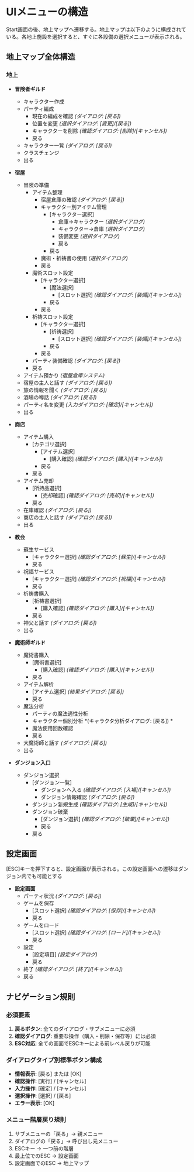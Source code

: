 # UIメニューの構造

Start画面の後、地上マップへ遷移する。地上マップは以下のように構成されている。各地上施設を選択すると、すぐに各設備の選択メニューが表示される。

## 地上マップ全体構造

### 地上
* **冒険者ギルド**
    * キャラクター作成
    * パーティ編成
        * 現在の編成を確認 *(ダイアログ: [戻る])*
        * 位置を変更 *(選択ダイアログ: [変更]/[戻る])*
        * キャラクターを削除 *(確認ダイアログ: [削除]/[キャンセル])*
        * 戻る
    * キャラクター一覧 *(ダイアログ: [戻る])*
    * クラスチェンジ
    * 出る

* **宿屋**
    * 冒険の準備
        * アイテム整理
            * 宿屋倉庫の確認 *(ダイアログ: [戻る])*
            * キャラクター別アイテム管理
                * [キャラクター選択]
                    * 倉庫→キャラクター *(選択ダイアログ)*
                    * キャラクター→倉庫 *(選択ダイアログ)*
                    * 装備変更 *(選択ダイアログ)*
                    * 戻る
                * 戻る
            * 魔術・祈祷書の使用 *(選択ダイアログ)*
            * 戻る
        * 魔術スロット設定
            * [キャラクター選択]
                * [魔法選択]
                    * [スロット選択] *(確認ダイアログ: [装備]/[キャンセル])*
                * 戻る
            * 戻る
        * 祈祷スロット設定
            * [キャラクター選択]
                * [祈祷選択]
                    * [スロット選択] *(確認ダイアログ: [装備]/[キャンセル])*
                * 戻る
            * 戻る
        * パーティ装備確認 *(ダイアログ: [戻る])*
        * 戻る
    * アイテム預かり *(宿屋倉庫システム)*
    * 宿屋の主人と話す *(ダイアログ: [戻る])*
    * 旅の情報を聞く *(ダイアログ: [戻る])*
    * 酒場の噂話 *(ダイアログ: [戻る])*
    * パーティ名を変更 *(入力ダイアログ: [確定]/[キャンセル])*
    * 出る

* **商店**
    * アイテム購入
        * [カテゴリ選択]
            * [アイテム選択]
                * [購入確認] *(確認ダイアログ: [購入]/[キャンセル])*
            * 戻る
        * 戻る
    * アイテム売却
        * [所持品選択]
            * [売却確認] *(確認ダイアログ: [売却]/[キャンセル])*
        * 戻る
    * 在庫確認 *(ダイアログ: [戻る])*
    * 商店の主人と話す *(ダイアログ: [戻る])*
    * 出る

* **教会**
    * 蘇生サービス
        * [キャラクター選択] *(確認ダイアログ: [蘇生]/[キャンセル])*
        * 戻る
    * 祝福サービス
        * [キャラクター選択] *(確認ダイアログ: [祝福]/[キャンセル])*
        * 戻る
    * 祈祷書購入
        * [祈祷書選択]
            * [購入確認] *(確認ダイアログ: [購入]/[キャンセル])*
        * 戻る
    * 神父と話す *(ダイアログ: [戻る])*
    * 出る

* **魔術師ギルド**
    * 魔術書購入
        * [魔術書選択]
            * [購入確認] *(確認ダイアログ: [購入]/[キャンセル])*
        * 戻る
    * アイテム解析
        * [アイテム選択] *(結果ダイアログ: [戻る])*
        * 戻る
    * 魔法分析
        * パーティの魔法適性分析
        * キャラクター個別分析 *(キャラクタ分析ダイアログ: [戻る]) *
        * 魔法使用回数確認
        * 戻る
    * 大魔術師と話す *(ダイアログ: [戻る])*
    * 出る

* **ダンジョン入口**
    * ダンジョン選択
        * [ダンジョン一覧]
            * ダンジョンへ入る *(確認ダイアログ: [入場]/[キャンセル])*
            * ダンジョン情報確認 *(ダイアログ: [戻る])*
        * ダンジョン新規生成 *(確認ダイアログ: [生成]/[キャンセル])*
        * ダンジョン破棄
            * [ダンジョン選択] *(確認ダイアログ: [破棄]/[キャンセル])*
            * 戻る
        * 戻る

## 設定画面

[ESC]キーを押下すると、設定画面が表示される。この設定画面への遷移はダンジョン内でも可能とする

* **設定画面**
    * パーティ状況 *(ダイアログ: [戻る])*
    * ゲームを保存
        * [スロット選択] *(確認ダイアログ: [保存]/[キャンセル])*
        * 戻る
    * ゲームをロード
        * [スロット選択] *(確認ダイアログ: [ロード]/[キャンセル])*
        * 戻る
    * 設定
        * [設定項目] *(設定ダイアログ)*
        * 戻る
    * 終了 *(確認ダイアログ: [終了]/[キャンセル])*
    * 戻る

## ナビゲーション規則

### 必須要素
1. **戻るボタン**: 全てのダイアログ・サブメニューに必須
2. **確認ダイアログ**: 重要な操作（購入・削除・保存等）には必須
3. **ESC対応**: 全ての画面でESCキーによる前レベル戻りが可能

### ダイアログタイプ別標準ボタン構成
- **情報表示**: [戻る] または [OK]
- **確認操作**: [実行] / [キャンセル]
- **入力操作**: [確定] / [キャンセル]
- **選択操作**: [選択] / [戻る]
- **エラー表示**: [OK]

### メニュー階層戻り規則
1. サブメニューの「戻る」→ 親メニュー
2. ダイアログの「戻る」→ 呼び出し元メニュー
3. ESCキー → 一つ前の階層
4. 最上位でのESC → 設定画面
5. 設定画面でのESC → 地上マップ
